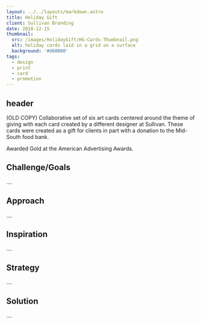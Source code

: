 ```yaml
---
layout: ../../layouts/markdown.astro
title: Holiday Gift
client: Sullivan Branding
date: 2018-12-15
thumbnail: 
  src: /images/HolidayGift/HG-Cards-Thumbnail.png
  alt: holiday cards laid in a grid on a surface
  background: '#d60000'
tags:
  - design
  - print
  - card
  - promotion
---
```


## header

(OLD COPY) Collaborative set of six art cards centered around the theme of giving with each card created by a different designer at Sullivan. These cards were created as a gift for clients in part with a donation to the Mid-South food bank.

Awarded Gold at the American Advertising Awards.

## Challenge/Goals

.... 

## Approach

....

## Inspiration 

....

## Strategy 

....

## Solution

.... 